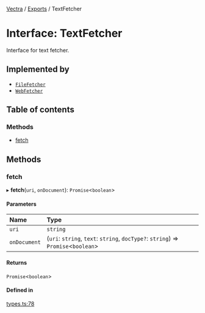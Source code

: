 [Vectra](../README.md) / [Exports](../modules.md) / TextFetcher

# Interface: TextFetcher

Interface for text fetcher.

## Implemented by

- [`FileFetcher`](../classes/FileFetcher.md)
- [`WebFetcher`](../classes/WebFetcher.md)

## Table of contents

### Methods

- [fetch](TextFetcher.md#fetch)

## Methods

### fetch

▸ **fetch**(`uri`, `onDocument`): `Promise`\<`boolean`\>

#### Parameters

| Name | Type |
| :------ | :------ |
| `uri` | `string` |
| `onDocument` | (`uri`: `string`, `text`: `string`, `docType?`: `string`) => `Promise`\<`boolean`\> |

#### Returns

`Promise`\<`boolean`\>

#### Defined in

[types.ts:78](https://github.com/bartonmalow/vectra/blob/418123d/src/types.ts#L78)

